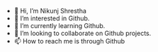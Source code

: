 - 👋 Hi, I’m Nikunj Shrestha
- 👀 I’m interested in Github.
- 🌱 I’m currently learning Github.
- 💞️ I’m looking to collaborate on Github projects.
- 📫 How to reach me is through Github

<!---
robotron206/robotron206 is a ✨ special ✨ repository because its `README.md` (this file) appears on your GitHub profile.
You can click the Preview link to take a look at your changes.
--->
